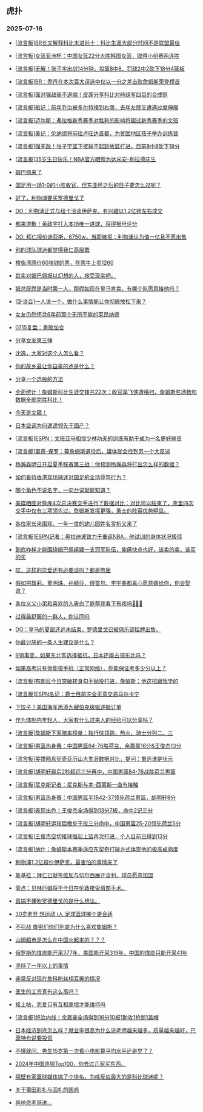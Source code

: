 ## 虎扑 
### 2025-07-16

+ [[流言板]BR长文解释科比未进前十：科比生涯大部分时间不是联盟最佳](https://bbs.hupu.com/633752392.html)

+ [[流言板]女篮亚洲杯：中国女篮22分大胜韩国女篮，取得小组赛两连胜](https://bbs.hupu.com/633751032.html)

+ [[流言板]无解！张子宇出战14分钟，投篮8中8、罚球2中2砍下18分4篮板](https://bbs.hupu.com/633751033.html)

+ [[流言板]BR：乔丹在本次百大评选中仅以一分之差击败詹姆斯荣登榜首](https://bbs.hupu.com/633752881.html)

+ [[流言板]面对强敌毫不退缩！皮蓬分享科比对峙绿军四巨的合成照](https://bbs.hupu.com/633749761.html)

+ [[流言板]船记：前年乔治被多尔特撞到右膝，去年左膝又遭遇过度伸展](https://bbs.hupu.com/633752442.html)

+ [[流言板]迈尔斯：弗拉格新秀赛季对胜利的影响将超过新秀赛季的文班](https://bbs.hupu.com/633751103.html)

+ [[流言板]美记：伦纳德将前往卢旺达首都，为贫困地区孩子举办训练营](https://bbs.hupu.com/633752735.html)

+ [[流言板]强无敌！张子宇篮下接球不起跳放篮打进，目前8中8砍下18分](https://bbs.hupu.com/633750815.html)

+ [[流言板]35岁生日快乐！NBA官方晒照为达米安-利拉德庆生](https://bbs.hupu.com/633750099.html)

+ [姆巴佩来了](https://bbs.hupu.com/633746030.html)

+ [国足用一场1-0的小胜收官，但东亚杯之后的日子要怎么过呢？](https://bbs.hupu.com/633748562.html)

+ [好了，利物浦要买罗德里戈了](https://bbs.hupu.com/633750254.html)

+ [DO：利物浦正式与纽卡洽谈伊萨克，有兴趣以1.2亿镑左右成交](https://bbs.hupu.com/633751277.html)

+ [都来道歉！黄政宇打入本场唯一进球，获得根号评分](https://bbs.hupu.com/633748014.html)

+ [DO: 拜仁报价迪亚斯，6750w，当即被拒；利物浦认为值一亿且不愿出售](https://bbs.hupu.com/633749460.html)

+ [别的球队球迷都觉得我仁高层蠢](https://bbs.hupu.com/633750612.html)

+ [梭鱼湾原价60块钱的票，在票牛上卖1260](https://bbs.hupu.com/633748299.html)

+ [其实对姆巴佩报以幻想的人，接受现实吧。](https://bbs.hupu.com/633749889.html)

+ [姆总既然是当时第一人，那假如现在皇马肯卖，有哪个队愿意接他吗？](https://bbs.hupu.com/633749782.html)

+ [[卧谈会]一人说一个，做什么事情能让你彻底放松下来？](https://bbs.hupu.com/633751723.html)

+ [女友仍然怀念6年前那个无所不能的莱昂纳德](https://bbs.hupu.com/633749417.html)

+ [0715复盘：勇敢加仓](https://bbs.hupu.com/633749912.html)

+ [分享女友第三弹](https://bbs.hupu.com/633749082.html)

+ [沈逸，大家对这个人怎么看？](https://bbs.hupu.com/633752082.html)

+ [你的故乡最让你自豪的点是什么？](https://bbs.hupu.com/633750608.html)

+ [分享一个选股的方法](https://bbs.hupu.com/633751907.html)

+ [全面统计！詹姆斯科比生涯交锋共22次：收官季飞侠遭横扫，詹姆斯胜场数和数据全部完胜科比！](https://bbs.hupu.com/633748801.html)

+ [今天是文砸！](https://bbs.hupu.com/633750400.html)

+ [日本空调为何遥遥领先于国产？](https://bbs.hupu.com/633749172.html)

+ [[流言板]ESPN：文班亚马相信少林功夫的训练有助于成为一名更好球员](https://bbs.hupu.com/633753153.html)

+ [[流言板]里奇-保罗：等詹姆斯退役后，媒体就会找到另一个大反派](https://bbs.hupu.com/633753351.html)

+ [杨瀚森明日开启夏季联赛第三战：你预测杨瀚森将打出怎么样的数据？](https://bbs.hupu.com/633752750.html)

+ [如何看待香港现场球迷对国足的全场辱骂行为？](https://bbs.hupu.com/633749459.html)

+ [哪个角色不说名字，一句台词就能知道？](https://bbs.hupu.com/633749609.html)

+ [美媒晒图对詹库4次总决赛交手进行了数据对比：对比可以结束了，库里四次交手中仅有三项领先过，詹姆斯发挥更强，勇士的阵容优势明显。](https://bbs.hupu.com/633749534.html)

+ [各位家长来围观，一年一度的幼儿园姓名赏析又来了](https://bbs.hupu.com/633752124.html)

+ [[流言板]ESPN记者：奥拉迪波致力于重返NBA，他试训的身体状况极佳](https://bbs.hupu.com/633753180.html)

+ [到底咋样才能围绕姆巴佩组建一支冠军队伍，能痛快点也好，该卖的卖，该买的买](https://bbs.hupu.com/633752874.html)

+ [哎，这样的恋爱还有必要谈吗？都是憋屈](https://bbs.hupu.com/633752664.html)

+ [假如宗馥莉、董明珠、孙颖莎、傅首尔、李宇春都真心愿意嫁给你，你会娶谁？](https://bbs.hupu.com/633750383.html)

+ [各位义父小弟和喜欢的人表白了能帮我看下有戏吗🫡🫡🫡](https://bbs.hupu.com/633753075.html)

+ [过得最舒服的一群人，你认同吗](https://bbs.hupu.com/633752729.html)

+ [DO：皇马的夏窗还远未结束，罗德里戈已被俱乐部挂牌出售。](https://bbs.hupu.com/633747428.html)

+ [你最讨厌的一条人生建议是什么？](https://bbs.hupu.com/633753537.html)

+ [918事变，如果东北军选择抵抗，日本还能占领东北吗？](https://bbs.hupu.com/633753065.html)

+ [如果高考只有你能带手机（正常网络），你能保证考多少分以上？](https://bbs.hupu.com/633751369.html)

+ [[流言板]布朗尼今日突破转身勾手抛投打进，詹姆斯：他这招跟我学的](https://bbs.hupu.com/633752938.html)

+ [[流言板]ESPN名记：爵士目前完全无意交易马尔卡宁](https://bbs.hupu.com/633753262.html)

+ [下饺子？美国海军再添九艘伯克级驱逐舰订单](https://bbs.hupu.com/633752322.html)

+ [作为体制内年轻人，大家有什么过来人的经验可以分享吗？](https://bbs.hupu.com/633752014.html)

+ [[流言板]詹姆斯下家赔率榜单：独行侠领跑，热火、骑士分列二、三](https://bbs.hupu.com/633754616.html)

+ [[流言板]男篮热身赛：中国男篮84-76胜荷兰，余嘉豪16分&amp;王俊杰13分](https://bbs.hupu.com/633755321.html)

+ [[流言板]美媒晒东契奇亚历山大生涯数据对比，提问：重选谁是状元](https://bbs.hupu.com/633754699.html)

+ [[流言板]胡明轩最后2秒超远三分再中，中国男篮84-76战胜荷兰男篮](https://bbs.hupu.com/633755307.html)

+ [[流言板]尼克斯记者：尼克斯与本-西蒙斯一直有接触](https://bbs.hupu.com/633754136.html)

+ [[流言板]男篮热身赛：中国男篮半场42-37领先荷兰男篮，胡明轩8分](https://bbs.hupu.com/633754825.html)

+ [[流言板]表现出色！王俊杰全场得到13分7板，命中2记三分](https://bbs.hupu.com/633755367.html)

+ [[流言板]胡明轩运球后撤步干拔三分命中，中国男篮25-20领先荷兰5分](https://bbs.hupu.com/633754640.html)

+ [[流言板]王俊杰空切接球强起上篮再次打进，个人目前已得到13分](https://bbs.hupu.com/633755084.html)

+ [[流言板]纳什：詹姆斯本赛季适应东契奇打球方式体现他的极高成熟度](https://bbs.hupu.com/633754870.html)

+ [利物浦1.2亿报价伊萨克，最害怕的事情来了](https://bbs.hupu.com/633751477.html)

+ [斯基拉：拜仁已就签维加与切尔西展开谈判，球员愿意加盟](https://bbs.hupu.com/633753074.html)

+ [零点：贝林厄姆将于今日在伦敦接受肩部手术。 ](https://bbs.hupu.com/633751594.html)

+ [真搞不懂吹罗德里戈的是什么想法。](https://bbs.hupu.com/633753644.html)

+ [30岁老登 想运动 i人 足球篮球哪个更合适](https://bbs.hupu.com/633754996.html)

+ [不引战 詹密们你们到底为什么喜欢詹姆斯？](https://bbs.hupu.com/633755387.html)

+ [山姆超市是怎么在中国火起来的？？？](https://bbs.hupu.com/633753800.html)

+ [俄罗斯的煤炭能开采377年，美国能开采319年，中国的煤炭只能开采41年](https://bbs.hupu.com/633753646.html)

+ [坚持了一年以上的事情](https://bbs.hupu.com/633753544.html)

+ [非常反对现在詹科粉丝相互撕的情况](https://bbs.hupu.com/633754571.html)

+ [医生的工资真有这么高吗？](https://bbs.hupu.com/633753831.html)

+ [接上帖，恋爱只有互相拿捏才能维持吗](https://bbs.hupu.com/633753785.html)

+ [[流言板]统治内线！余嘉豪全场得到16分10板1助攻1抢断1盖帽](https://bbs.hupu.com/633755352.html)

+ [日本经济到底怎么样？就业率很高为什么说老师越来越多，质量越来越好，巴菲特也说要投资](https://bbs.hupu.com/633754500.html)

+ [不懂就问，男生15岁第一次看小电影算平均水平还是早了？](https://bbs.hupu.com/633755175.html)

+ [2024年中国连锁Top100，你去过几家买东西。](https://bbs.hupu.com/633755148.html)

+ [隔壁有家篮球媒体搞了个排名，为啥反应最大的是科比球迷呢？](https://bbs.hupu.com/633754788.html)

+ [关于莆田彩礼与回礼的困惑](https://bbs.hupu.com/633754257.html)

+ [异地恋老哥进…](https://bbs.hupu.com/633755375.html)

